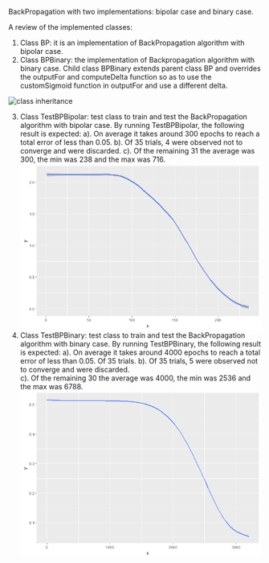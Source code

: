 BackPropagation with two implementations: bipolar case and binary case.

A review of the implemented classes:
1. Class BP: it is an implementation of BackPropagation algorithm with bipolar case.  
2. Class BPBinary: the implementation of Backpropagation algorithm with binary case. 
                 Child class BPBinary extends parent class BP and overrides the outputFor and computeDelta function so as to use the 
                 customSigmoid function in outputFor and use a different delta.
  
![class inheritance]("class_inheritance".png)

3. Class TestBPBipolar: test class to train and test the BackPropagation algorithm with bipolar case. 
                 By running TestBPBipolar, the following result is expected:
                   a). On average it takes around 300 epochs to reach a total error of less than 0.05. 
                   b). Of 35 trials, 4 were observed not to converge and were discarded. 
                   c). Of the remaining 31 the average was 300, the min was 238 and the max was 716. 
                   ![total squared error for bipolar representation of XOR problem](bipolar.png)
4. Class TestBPBinary: test class to train and test the BackPropagation algorithm with binary case.
                 By running TestBPBinary, the following result is expected:
                   a). On average it takes around 4000 epochs to reach a total error of less than 0.05. Of 35 trials. 
                   b). Of 35 trials, 5 were observed not to converge and were discarded.   
                   c). Of the remaining 30 the average was 4000, the min was 2536 and the max was 6788. 
                   ![total squared error for binary representation of XOR problem](binary.png)
                 
                

